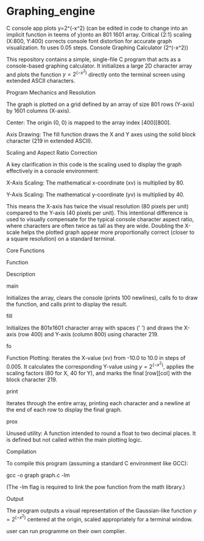 # Graphing_engine
C console app plots y=2^(-x^2) (can be edited in code to change into an implicit function in teems of y)onto an 801 1601 array. Critical  {2:1} scaling (X:800, Y:400) corrects console font distortion for accurate graph visualization. fo uses 0.05 steps.
Console Graphing Calculator (2^(-x^2))

This repository contains a simple, single-file C program that acts as a console-based graphing calculator. It initializes a large 2D character array and plots the function $y = 2^{(-x^2)}$ directly onto the terminal screen using extended ASCII characters.

Program Mechanics and Resolution

The graph is plotted on a grid defined by an array of size 801 rows (Y-axis) by 1601 columns (X-axis).

Center: The origin (0, 0) is mapped to the array index [400][800].

Axis Drawing: The fill function draws the X and Y axes using the solid block character (219 in extended ASCII).

Scaling and Aspect Ratio Correction

A key clarification in this code is the scaling used to display the graph effectively in a console environment:

X-Axis Scaling: The mathematical x-coordinate (xv) is multiplied by 80.

Y-Axis Scaling: The mathematical y-coordinate (yv) is multiplied by 40.

This means the X-axis has twice the visual resolution (80 pixels per unit) compared to the Y-axis (40 pixels per unit). This intentional difference is used to visually compensate for the typical console character aspect ratio, where characters are often twice as tall as they are wide. Doubling the X-scale helps the plotted graph appear more proportionally correct (closer to a square resolution) on a standard terminal.

Core Functions

Function

Description

main

Initializes the array, clears the console (prints 100 newlines), calls fo to draw the function, and calls print to display the result.

fill

Initializes the 801x1601 character array with spaces (' ') and draws the X-axis (row 400) and Y-axis (column 800) using character 219.

fo

Function Plotting: Iterates the X-value (xv) from -10.0 to 10.0 in steps of 0.005. It calculates the corresponding Y-value using $y = 2^{(-x^2)}$, applies the scaling factors (80 for X, 40 for Y), and marks the final [row][col] with the block character 219.

print

Iterates through the entire array, printing each character and a newline at the end of each row to display the final graph.

prox

Unused utility: A function intended to round a float to two decimal places. It is defined but not called within the main plotting logic.

Compilation

To compile this program (assuming a standard C environment like GCC):

gcc -o graph graph.c -lm


(The -lm flag is required to link the pow function from the math library.)

Output

The program outputs a visual representation of the Gaussian-like function $y = 2^{(-x^2)}$ centered at the origin, scaled appropriately for a terminal window.


user can run programme on their own complier.
